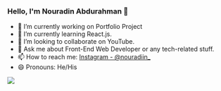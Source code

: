 ### Hello, I'm Nouradin Abdurahman 👋

- 🔭 I’m currently working on Portfolio Project
- 🌱 I’m currently learning React.js.
- 👯 I’m looking to collaborate on YouTube.
- 💬 Ask me about Front-End Web Developer or any tech-related stuff.
- 📫 How to reach me: [Instagram - @nouradiin_](https://www.instagram.com/nouradiin_/)
- 😄 Pronouns: He/His
<!-- - 🤔 I’m looking for help with ********** -->
<!-- - ⚡ Fun fact: ********** -->


<img src="https://github-readme-stats.vercel.app/api?username=NouradinAbdurahman&&show_icons=true&title_color=ffffff&icon_color=bb2acf&text_color=daf7dc&bg_color=151515">
